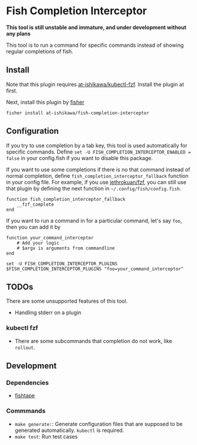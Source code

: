 Fish Completion Interceptor
===

**This tool is still unstable and immature, and under development without any plans**

This tool is to run a command for specific commands instead of showing regular completions of fish.


Install
---

Note that this plugin requires [at-ishikawa/kubectl-fzf](https://github.com/at-ishikawa/kubectl-fzf).
Install the plugin at first.

Next, install this plugin by [fisher](https://github.com/jorgebucaran/fisher)
```
fisher install at-ishikawa/fish-completion-interceptor
```


Configuration
---
If you try to use completion by a tab key, this tool is used automatically for specific commands.
Define `set -U FISH_COMPLETION_INTERCEPTOR_ENABLED = false` in your config.fish if you want to disable this package.

If you want to use some completions if there is no that command instead of normal completion, define `fish_completion_interceptor_fallback` function in your config file.
For example, if you use [jethrokuan/fzf](https://github.com/jethrokuan/fzf), you can still use that plugin by defining the next function in `~/.config/fish/config.fish`.

```fish
function fish_completion_interceptor_fallback
    __fzf_complete
end
```

If you want to run a command in for a particular command, let's say `foo`, then you can add it by

```fish
function your_command_interceptor
    # Add your logic
    # $argv is arguments from commandline
end

set -U FISH_COMPLETION_INTERCEPTOR_PLUGINS $FISH_COMPLETION_INTERCEPTOR_PLUGINS "foo=your_command_interceptor"
```

TODOs
---
There are some unsupported features of this tool.

- Handling stderr on a plugin

### kubectl fzf
- There are some subcommands that completion do not work, like `rollout`.


Development
----

### Dependencies
* [fishtape](https://github.com/jorgebucaran/fishtape)

### Commmands

* `make generate:`: Generate configuration files that are supposed to be generated automatically. `kubectl` is required.
* `make test`: Run test cases
